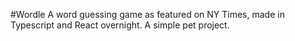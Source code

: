#Wordle
A word guessing game as featured on NY Times, made in Typescript and React overnight. A simple pet project.
